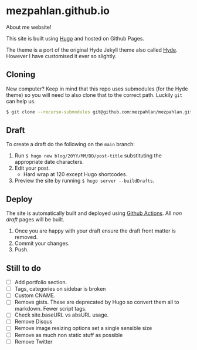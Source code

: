 # mezpahlan.github.io

About me website!

This site is built using [Hugo](https://gohugo.io/) and hosted on Github Pages. 

The theme is a port of the original Hyde Jekyll theme also called [Hyde](https://github.com/spf13/hyde/). However I have
customised it ever so slightly.

## Cloning

New computer? Keep in mind that this repo uses submodules (for the Hyde theme) so you will need to also clone that to
the correct path. Luckily `git` can help us.

```bash
$ git clone --recurse-submodules git@github.com:mezpahlan/mezpahlan.github.io.git
```

## Draft

To create a draft do the following on the `main` branch:

1. Run `$ hugo new blog/20YY/MM/DD/post-title` substituting the appropriate date characters.
2. Edit your post.
    - Hard wrap at 120 except Hugo shortcodes.
3. Preview the site by running `$ hugo server --buildDrafts`.

## Deploy

The site is automatically built and deployed using [Github Actions](/.github/workflows/hugo.yml). All _non draft_ pages
will be built.

1. Once you are happy with your draft ensure the draft front matter is removed.
2. Commit your changes.
3. Push.

## Still to do

- [ ] Add portfolio section.
- [ ] Tags, categories on sidebar is broken
- [ ] Custom CNAME.
- [ ] Remove gists. These are deprecated by Hugo so convert them all to markdown. Fewer script tags.
- [ ] Check site.baseURL vs absURL usage.
- [ ] Remove Disqus
- [ ] Remove image resizing options set a single sensible size
- [ ] Remove as much non static stuff as possible
- [ ] Remove Twitter
